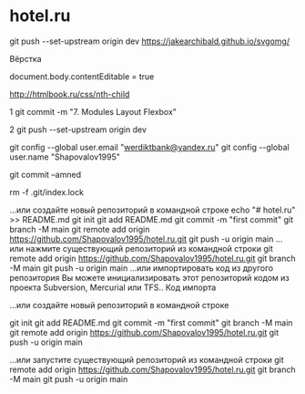 # hotel.ru

git push --set-upstream origin dev
https://jakearchibald.github.io/svgomg/

Вёрстка

document.body.contentEditable = true

http://htmlbook.ru/css/nth-child




1 git commit -m "7. Modules Layout Flexbox"

2 git push --set-upstream origin dev

git config --global user.email "werdiktbank@yandex.ru"
git config --global user.name "Shapovalov1995"




git commit –amned

rm -f .git/index.lock

…или создайте новый репозиторий в командной строке
echo "# hotel.ru" >> README.md
git init
git add README.md
git commit -m "first commit"
git branch -M main
git remote add origin https://github.com/Shapovalov1995/hotel.ru.git
git push -u origin main
…или нажмите существующий репозиторий из командной строки
git remote add origin https://github.com/Shapovalov1995/hotel.ru.git
git branch -M main
git push -u origin main
…или импортировать код из другого репозитория
Вы можете инициализировать этот репозиторий кодом из проекта Subversion, Mercurial или TFS..
Код импорта


...или создайте новый репозиторий в командной строке

git init
git add README.md
git commit -m "first commit"
git branch -M main
git remote add origin https://github.com/Shapovalov1995/hotel.ru.git
git push -u origin main


...или запустите существующий репозиторий из командной строки
git remote add origin https://github.com/Shapovalov1995/hotel.ru.git
git branch -M main
git push -u origin main
